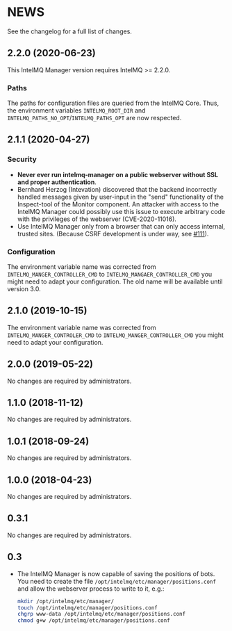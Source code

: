 NEWS
====

See the changelog for a full list of changes.


2.2.0 (2020-06-23)
------------------
This IntelMQ Manager version requires IntelMQ >= 2.2.0.

### Paths
The paths for configuration files are queried from the IntelMQ Core.
Thus, the environment variables `INTELMQ_ROOT_DIR` and `INTELMQ_PATHS_NO_OPT`/`INTELMQ_PATHS_OPT` are now respected.


2.1.1 (2020-04-27)
------------------

### Security
* **Never ever run intelmq-manager on a public webserver without SSL and proper authentication**.
* Bernhard Herzog (Intevation) discovered that the backend incorrectly handled messages given by user-input in the "send" functionality of the Inspect-tool of the Monitor component. An attacker with access to the IntelMQ Manager could possibly use this issue to execute arbitrary code with the privileges of the webserver (CVE-2020-11016).
* Use IntelMQ Manager only from a browser that can only access internal, trusted sites. (Because CSRF development is under way, see [#111](github.com/certtools/intelmq/issues/111)).

### Configuration
The environment variable name was corrected from `INTELMQ_MANGER_CONTROLLER_CMD` to `INTELMQ_MANGAER_CONTROLLER_CMD` you might need to adapt your configuration.
The old name will be available until version 3.0.


2.1.0 (2019-10-15)
------------------
The environment variable name was corrected from `INTELMQ_MANGER_CONTROLER_CMD` to `INTELMQ_MANGER_CONTROLLER_CMD` you might need to adapt your configuration.


2.0.0 (2019-05-22)
------------------

No changes are required by administrators.


1.1.0 (2018-11-12)
------------------

No changes are required by administrators.

1.0.1 (2018-09-24)
------------------

No changes are required by administrators.


1.0.0 (2018-04-23)
------------------

No changes are required by administrators.


0.3.1
-----

No changes are required by administrators.


0.3
---
* The IntelMQ Manager is now capable of saving the positions of bots.
  You need to create the file `/opt/intelmq/etc/manager/positions.conf` and
  allow the webserver process to write to it, e.g.:
  ```bash
  mkdir /opt/intelmq/etc/manager/
  touch /opt/intelmq/etc/manager/positions.conf
  chgrp www-data /opt/intelmq/etc/manager/positions.conf
  chmod g+w /opt/intelmq/etc/manager/positions.conf
  ```
